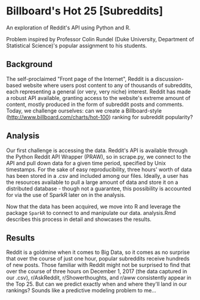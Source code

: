 # Billboard's Hot 25 [Subreddits]

An exploration of Reddit's API using Python and R. 

Problem inspired by Professor Colin Rundel (Duke University, Department of Statistical Science)'s popular assignment to his students.

## Background
The self-proclaimed "Front page of the Internet", Reddit is a discussion-based website where users post content to any of thousands  of subreddits, each representing a general (or very, very niche) interest. Reddit has made a robust API available, granting access to the website's extreme amount of content, mostly produced in the form of subreddit posts and comments. Today, we challenge ourselves: can we create a Billboard-style (http://www.billboard.com/charts/hot-100) ranking for subreddit popularity?

## Analysis
Our first challenge is accessing the data. Reddit's API is available through the Python Reddit API Wrapper (PRAW), so in scrape.py, we connect to the API and pull down data for a given time period, specified by Unix timestamps. For the sake of easy reproducibility, three hours' worth of data has been stored in a .csv and included among our files. Ideally, a user has the resources available to pull a large amount of data and store it on a distributed database - though not a guarantee, this possibility is accounted for via the use of SparkR later on in the analysis.

Now that the data has been acquired, we move into R and leverage the package `SparkR` to connect to and manipulate our data. analysis.Rmd describes this process in detail and showcases the results. 

## Results
Reddit is a goldmine when it comes to Big Data, so it comes as no surprise that over the course of just one hour, popular subreddits receive hundreds of new posts. Those familiar with Reddit might not be surprised to find that over the course of three hours on December 1, 2017 (the data captured in our .csv), r/AskReddit, r/Showerthoughts, and r/aww consistently appear in the Top 25. But can we predict exactly when and where they'll land in our rankings? Sounds like a predictive modeling problem to me...

